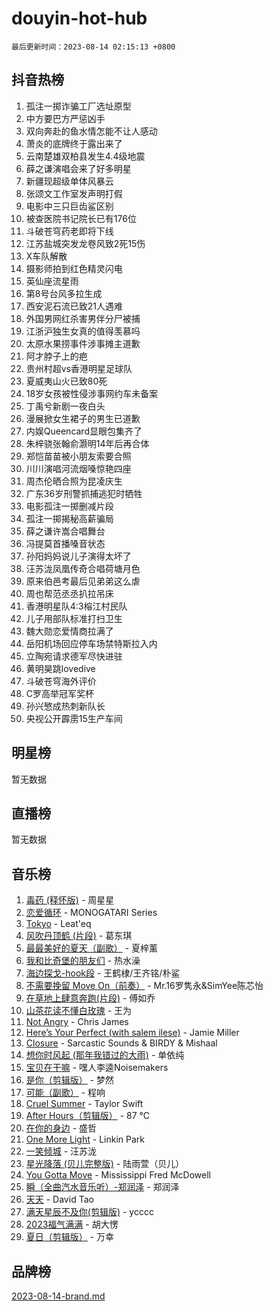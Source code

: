 # douyin-hot-hub

`最后更新时间：2023-08-14 02:15:13 +0800`

## 抖音热榜

1. 孤注一掷诈骗工厂选址原型
1. 中方要巴方严惩凶手
1. 双向奔赴的鱼水情怎能不让人感动
1. 萧炎的底牌终于露出来了
1. 云南楚雄双柏县发生4.4级地震
1. 薛之谦演唱会来了好多明星
1. 新疆现超级单体风暴云
1. 张颂文工作室发声明打假
1. 电影中三只巨齿鲨区别
1. 被查医院书记院长已有176位
1. 斗破苍穹药老即将下线
1. 江苏盐城突发龙卷风致2死15伤
1. X车队解散
1. 摄影师拍到红色精灵闪电
1. 英仙座流星雨
1. 第8号台风多拉生成
1. 西安泥石流已致21人遇难
1. 外国男网红杀害男伴分尸被捕
1. 江浙沪独生女真的值得羡慕吗
1. 太原水果捞事件涉事摊主道歉
1. 阿才脖子上的疤
1. 贵州村超vs香港明星足球队
1. 夏威夷山火已致80死
1. 18岁女孩被性侵涉事网约车未备案
1. 丁禹兮新剧一夜白头
1. 漫展掀女生裙子的男生已道歉
1. 内娱Queencard显眼包集齐了
1. 朱梓骁张翰俞灏明14年后再合体
1. 郑恺苗苗被小朋友索要合照
1. 川川演唱河流烟嗓惊艳四座
1. 周杰伦晒合照为昆凌庆生
1. 广东36岁刑警抓捕逃犯时牺牲
1. 电影孤注一掷删减片段
1. 孤注一掷揭秘高薪骗局
1. 薛之谦许嵩合唱舞台
1. 冯提莫首播嗓音状态
1. 孙阳妈妈说儿子演得太坏了
1. 汪苏泷凤凰传奇合唱荷塘月色
1. 原来伯邑考最后见弟弟这么虐
1. 周也帮范丞丞扒拉吊床
1. 香港明星队4:3榕江村民队
1. 儿子用部队标准打扫卫生
1. 魏大勋恋爱情商拉满了
1. 岳阳机场回应停车场禁特斯拉入内
1. 立陶宛请求德军尽快进驻
1. 黄明昊跳lovedive
1. 斗破苍穹海外评价
1. C罗高举冠军奖杯
1. 孙兴慜成热刺新队长
1. 央视公开霹雳15生产车间

## 明星榜

暂无数据

## 直播榜

暂无数据

## 音乐榜

1. [毒药 (释怀版)](https://sf6-cdn-tos.douyinstatic.com/obj/tos-cn-ve-2774/oYILMEAzspdZBIzy4frJNB8ZHPHWAhiwowd4Ad) - 周星星
1. [恋爱循环](https://sf3-cdn-tos.douyinstatic.com/obj/tos-cn-ve-2774/70a85ab2fc594510b47ea8fc36cd6d71) - MONOGATARI Series
1. [Tokyo](https://sf3-cdn-tos.douyinstatic.com/obj/tos-cn-ve-2774/5f21df8a314c4ab5912718c2182fe25f) - Leat'eq
1. [风吹丹顶鹤 (片段)](https://sf3-cdn-tos.douyinstatic.com/obj/tos-cn-ve-2774/oImDzeJM2hbnVCfbAag5NbDteaFzOGbY334A4I) - 葛东琪
1. [最最美好的夏天（副歌）](https://sf3-cdn-tos.douyinstatic.com/obj/tos-cn-ve-2774/o4FMghDLZkPIkCutdrsXlbTHcaZztBfeCp9AFS) - 夏梓薰
1. [我和比奇堡的朋友们](https://sf6-cdn-tos.douyinstatic.com/obj/tos-cn-ve-2774/f0505db981ea4a6d91453a15924a82aa) - 热水澡
1. [海边探戈-hook段](https://sf3-cdn-tos.douyinstatic.com/obj/tos-cn-ve-2774/o4bvQg5wnw7PkBDSgDbfCoY7l8rSCkBtsP4Zf5) - 王鹤棣/王齐铭/朴鲨
1. [不需要挽留 Move On（前奏）](https://sf6-cdn-tos.douyinstatic.com/obj/tos-cn-ve-2774/ooCBhgCCkF4nExzQL9WZSUbitfA8IsDkgQIYhe) - Mr.16罗隽永&SimYee陈芯怡
1. [在草地上肆意奔跑(片段)](https://sf3-cdn-tos.douyinstatic.com/obj/tos-cn-ve-2774/8831d494742f45dabdfa8adb8b817259) - 傅如乔
1. [山茶花读不懂白玫瑰](https://sf3-cdn-tos.douyinstatic.com/obj/tos-cn-ve-2774/osfn8B7DktrRHEPJgPCfDbw7QDQEkwC16BxZg9) - 王为
1. [Not Angry](https://sf3-cdn-tos.douyinstatic.com/obj/tos-cn-ve-2774/651f30a826dc43cbb6becf6b048f9541) - Chris James
1. [Here’s Your Perfect (with salem ilese)](https://sf6-cdn-tos.douyinstatic.com/obj/tos-cn-ve-2774/076b1576c6c546598f803fe53da388a7) - Jamie Miller
1. [Closure](https://sf6-cdn-tos.douyinstatic.com/obj/tos-cn-ve-2774/84f7422b29f94b78a5f3b0386275db35) - Sarcastic Sounds & BIRDY & Mishaal
1. [想你时风起 (那年我错过的大雨)](https://sf3-cdn-tos.douyinstatic.com/obj/tos-cn-ve-2774/ooR7G8ftDMzIgnxa0HbReM4CZ74qknQABLtHB1) - 单依纯
1. [宝贝在干嘛](https://sf6-cdn-tos.douyinstatic.com/obj/tos-cn-ve-2774/okW4hBCfJI5B2ZEgTCtikhMW7IafzNrBQIYkpJ) - 嘿人李逵Noisemakers
1. [是你（剪辑版）](https://sf3-cdn-tos.douyinstatic.com/obj/tos-cn-ve-2774/46019dae783c4c969944217fe1cfafc4) - 梦然
1. [可能（副歌）](https://sf3-cdn-tos.douyinstatic.com/obj/tos-cn-ve-2774/cde1731888894259b333569393c2fb51) - 程响
1. [Cruel Summer](https://sf6-cdn-tos.douyinstatic.com/obj/tos-cn-ve-2774/b35ad770e6d4495abefaa493fa46b555) - Taylor Swift
1. [After Hours（剪辑版）](https://sf3-cdn-tos.douyinstatic.com/obj/tos-cn-ve-2774/owgWztApWhImMFMpyEyQfAIyIusRBioqSgWk7T) - 87 ℃
1. [在你的身边](https://sf6-cdn-tos.douyinstatic.com/obj/tos-cn-ve-2774/9dce2ee6c9f84c17a6d68458730d7ae8) - 盛哲
1. [One More Light](https://sf6-cdn-tos.douyinstatic.com/obj/tos-cn-ve-2774/okIBCInhecoGOE5h6ZvqCBYtfXCIMQEbgkRKgD) - Linkin Park
1. [ 一笑倾城](https://sf3-cdn-tos.douyinstatic.com/obj/tos-cn-ve-2774/cb539248cc6e4add8fdc39683808c267) - 汪苏泷
1. [星光降落 (贝儿完整版)](https://sf3-cdn-tos.douyinstatic.com/obj/tos-cn-ve-2774/okwB9hAwyAtsFFkFBzAX1hOOfQuIoMNs0W2Mwr) - 陆雨萱（贝儿）
1. [You Gotta Move](https://sf6-cdn-tos.douyinstatic.com/obj/tos-cn-ve-2774/a2b672af67514106b25cdfd6f1a8aad2) - Mississippi Fred McDowell
1. [瞬（全曲汽水音乐听）-郑润泽](https://sf3-cdn-tos.douyinstatic.com/obj/tos-cn-ve-2774/o4Vb9eJZClCZTnRQYy0BRSeHGrDtrkrQgIBvQt) - 郑润泽
1. [天天](https://sf6-cdn-tos.douyinstatic.com/obj/tos-cn-ve-2774/6b075c4856e34a60a1ef022c4a80dec5) - David Tao
1. [满天星辰不及你(剪辑版)](https://sf6-cdn-tos.douyinstatic.com/obj/tos-cn-ve-2774/967cfdb40fa94d60af1ae47c8dc174f0) - ycccc
1. [2023福气满满](https://sf6-cdn-tos.douyinstatic.com/obj/tos-cn-ve-2774/ocebsi6kbCVkBMAcDJkqdZpBQMubYSQetK2gQn) - 胡大愣
1. [夏日（剪辑版）](https://sf6-cdn-tos.douyinstatic.com/obj/tos-cn-ve-2774/b2ca8dc688424728a4e78eb024bdddd8) - 万幸

## 品牌榜

[2023-08-14-brand.md](2023-08-14-brand.md)
